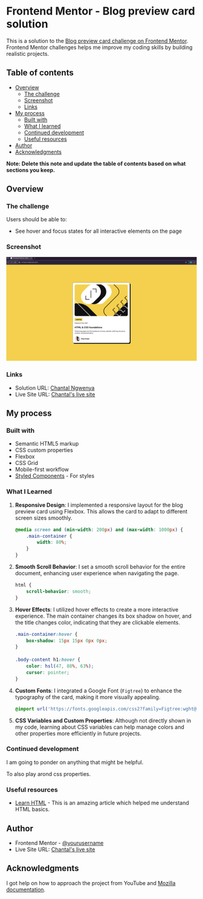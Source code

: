 # Frontend Mentor - Blog preview card solution

This is a solution to the [Blog preview card challenge on Frontend Mentor](https://www.frontendmentor.io/challenges/blog-preview-card-ckPaj01IcS). Frontend Mentor challenges helps me improve my coding skills by building realistic projects. 

## Table of contents

- [Overview](#overview)
  - [The challenge](#the-challenge)
  - [Screenshot](#screenshot)
  - [Links](#links)
- [My process](#my-process)
  - [Built with](#built-with)
  - [What I learned](#what-i-learned)
  - [Continued development](#continued-development)
  - [Useful resources](#useful-resources)
- [Author](#author)
- [Acknowledgments](#acknowledgments)

**Note: Delete this note and update the table of contents based on what sections you keep.**

## Overview

### The challenge

Users should be able to:

- See hover and focus states for all interactive elements on the page

### Screenshot

<img src="./Screenshot .png" width="800" />


### Links

- Solution URL: [Chantal Ngwenya]([https://github.com/ChantalNgwenya](https://github.com/ChantalNgwenya/Blog-preview-card))
- Live Site URL: [Chantal's live site](https://blog-preview-card-kappa-seven.vercel.app/)

## My process

### Built with

- Semantic HTML5 markup
- CSS custom properties
- Flexbox
- CSS Grid
- Mobile-first workflow
- [Styled Components](https://styled-components.com/) - For styles


### What I Learned

1. **Responsive Design**: I implemented a responsive layout for the blog preview card using Flexbox. This allows the card to adapt to different screen sizes smoothly.

   ```css
   @media screen and (min-width: 200px) and (max-width: 1000px) {
       .main-container {
           width: 80%;
       }
   }
   ```

2. **Smooth Scroll Behavior**: I set a smooth scroll behavior for the entire document, enhancing user experience when navigating the page.

   ```css
   html {
       scroll-behavior: smooth;
   }
   ```

3. **Hover Effects**: I utilized hover effects to create a more interactive experience. The main container changes its box shadow on hover, and the title changes color, indicating that they are clickable elements.

   ```css
   .main-container:hover {
       box-shadow: 15px 15px 0px 0px;
   }
   
   .body-content h1:hover {
       color: hsl(47, 88%, 63%);
       cursor: pointer;
   }
   ```

4. **Custom Fonts**: I integrated a Google Font (`Figtree`) to enhance the typography of the card, making it more visually appealing.

   ```css
   @import url('https://fonts.googleapis.com/css2?family=Figtree:wght@300..900&display=swap');
   ```

5. **CSS Variables and Custom Properties**: Although not directly shown in my code, learning about CSS variables can help manage colors and other properties more efficiently in future projects.

### Continued development

I am going to ponder on anything that might be helpful.

To also play arond css properties.

### Useful resources

- [Learn HTML](https://developer.mozilla.org/en-US/docs/Learn/HTML/Tables/Basics) - This is an amazing article which helped me understand HTML basics.


## Author

- Frontend Mentor - [@yourusername](https://www.frontendmentor.io/profile/yChantalNgwenya)
- Live Site URL: [Chantal's live site](https://blog-preview-card-kappa-seven.vercel.app/)


## Acknowledgments

I got help on how to approach the project from YouTube and [Mozilla documentation](https://developer.mozilla.org).


